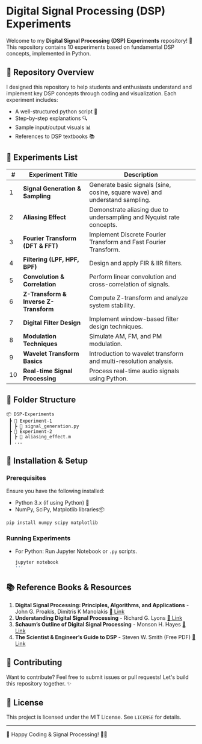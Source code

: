 # Digital Signal Processing (DSP) Experiments 

Welcome to my **Digital Signal Processing (DSP) Experiments** repository! 🚀 This repository contains 10 experiments based on fundamental DSP concepts, implemented in Python.

## 📌 Repository Overview
I designed this repository to help students and enthusiasts understand and implement key DSP concepts through coding and visualization. Each experiment includes:
- A well-structured python script 📝
- Step-by-step explanations 🔍
- Sample input/output visuals 📊
- References to DSP textbooks 📚

## 🔬 Experiments List

| #  | Experiment Title                      | Description |
|----|--------------------------------|-------------|
| 1  | **Signal Generation & Sampling** | Generate basic signals (sine, cosine, square wave) and understand sampling. |
| 2  | **Aliasing Effect** | Demonstrate aliasing due to undersampling and Nyquist rate concepts. |
| 3  | **Fourier Transform (DFT & FFT)** | Implement Discrete Fourier Transform and Fast Fourier Transform. |
| 4  | **Filtering (LPF, HPF, BPF)** | Design and apply FIR & IIR filters. |
| 5  | **Convolution & Correlation** | Perform linear convolution and cross-correlation of signals. |
| 6  | **Z-Transform & Inverse Z-Transform** | Compute Z-transform and analyze system stability. |
| 7  | **Digital Filter Design** | Implement window-based filter design techniques. |
| 8  | **Modulation Techniques** | Simulate AM, FM, and PM modulation. |
| 9  | **Wavelet Transform Basics** | Introduction to wavelet transform and multi-resolution analysis. |
| 10 | **Real-time Signal Processing** | Process real-time audio signals using Python. |

## 📂 Folder Structure
```
📦 DSP-Experiments
 ┣ 📂 Experiment-1
 ┃ ┣ 📜 signal_generation.py
 ┣ 📂 Experiment-2
 ┃ ┣ 📜 aliasing_effect.m
 ┃ ...
```

## 🔧 Installation & Setup
### Prerequisites
Ensure you have the following installed:
- Python 3.x (if using Python) 🐍
- NumPy, SciPy, Matplotlib libraries📦

```bash
pip install numpy scipy matplotlib
```

### Running Experiments
- For Python: Run Jupyter Notebook or `.py` scripts.
  ```bash
  jupyter notebook
  ''' 
## 📚 Reference Books & Resources
1. **Digital Signal Processing: Principles, Algorithms, and Applications** - John G. Proakis, Dimitris K Manolakis [🔗 Link](https://www.pearson.com/en-us/subject-catalog/p/digital-signal-processing-principles-algorithms-and-applications/P200000003409/9780137313520)
2. **Understanding Digital Signal Processing** - Richard G. Lyons [🔗 Link](https://www.pearson.com/en-us/subject-catalog/p/understanding-digital-signal-processing/P200000003395/9780137643566)
3. **Schaum’s Outline of Digital Signal Processing** - Monson H. Hayes [🔗 Link](https://www.mhprofessional.com/9780071635097-usa-schaums-outline-of-digital-signal-processing-second-edition-group)
4. **The Scientist & Engineer’s Guide to DSP** - Steven W. Smith (Free PDF) [🔗 Link](https://www.dspguide.com/pdfbook.htm)

## 🤝 Contributing
Want to contribute? Feel free to submit issues or pull requests! Let's build this repository together. ✨

## 📜 License
This project is licensed under the MIT License. See `LICENSE` for details.

---
🚀 Happy Coding & Signal Processing! 🎵📡
